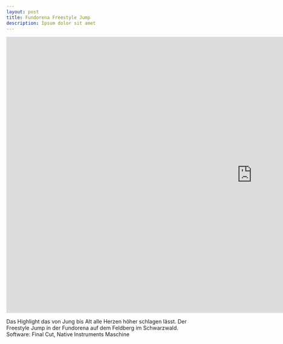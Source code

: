 ```yaml
---
layout: post
title: Fundorena Freestyle Jump
description: Ipsum dolor sit amet
---
```



<iframe width="1300" height="732" src="https://www.youtube-nocookie.com/embed/CCJpUskjJVk?si=EuKQ9BPJbLE8cJIE" title="YouTube video player" frameborder="0" allow="accelerometer; autoplay; clipboard-write; encrypted-media; gyroscope; picture-in-picture; web-share" referrerpolicy="strict-origin-when-cross-origin" allowfullscreen></iframe>

Das Highlight das von Jung bis Alt alle Herzen höher schlagen lässt. Der Freestyle Jump in der Fundorena auf dem Feldberg im Schwarzwald.<br>
Software: Final Cut, Native Instruments Maschine